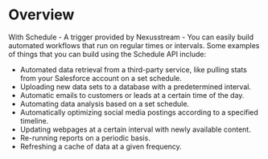 # Overview

With Schedule - A trigger provided by Nexusstream - You can easily build
automated workflows that run on regular times or intervals. Some examples of
things that you can build using the Schedule API include:

- Automated data retrieval from a third-party service, like pulling stats from
  your Salesforce account on a set schedule.
- Uploading new data sets to a database with a predetermined interval.
- Automatic emails to customers or leads at a certain time of the day.
- Automating data analysis based on a set schedule.
- Automatically optimizing social media postings according to a specified
  timeline.
- Updating webpages at a certain interval with newly available content.
- Re-running reports on a periodic basis.
- Refreshing a cache of data at a given frequency.
